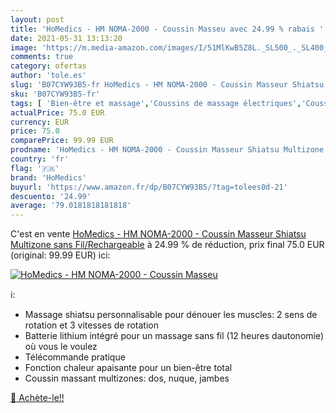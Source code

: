 ```yaml
---
layout: post
title: 'HoMedics - HM NOMA-2000 - Coussin Masseu avec 24.99 % rabais '
date: 2021-05-31 13:13:20
image: 'https://m.media-amazon.com/images/I/51MlKwB5Z8L._SL500_._SL400_.jpg'
comments: true
category: ofertas
author: 'tole.es'
slug: 'B07CYW93B5-fr HoMedics - HM NOMA-2000 - Coussin Masseur Shiatsu...'
sku: 'B07CYW93B5-fr'
tags: [ 'Bien-être et massage','Coussins de massage électriques','Coussins de nuque massants','Hygiène et Santé','Massage et relaxation','Masseurs électriques','Masseurs électriques portables','homedics', ]
actualPrice: 75.0 EUR
currency: EUR
price: 75.0
comparePrice: 99.99 EUR
prodname: 'HoMedics - HM NOMA-2000 - Coussin Masseur Shiatsu Multizone sans Fil/Rechargeable'
country: 'fr'
flag: '🇫🇷'
brand: 'HoMedics'
buyurl: 'https://www.amazon.fr/dp/B07CYW93B5/?tag=tolees0d-21'
descuento: '24.99'
average: '79.0181818181818'
---
```


C'est en vente [HoMedics - HM NOMA-2000 - Coussin Masseur Shiatsu Multizone sans Fil/Rechargeable](https://www.amazon.fr/dp/B07CYW93B5/?tag=tolees0d-21)  à  24.99 % de réduction, prix final  75.0 EUR (original: 99.99 EUR) ici:

[![HoMedics - HM NOMA-2000 - Coussin Masseu](https://m.media-amazon.com/images/I/51MlKwB5Z8L._SL500_._SL400_.jpg)](https://www.amazon.fr/dp/B07CYW93B5/?tag=tolees0d-21)

ℹ️:

- Massage shiatsu personnalisable pour dénouer les muscles: 2 sens de rotation et 3 vitesses de rotation
- Batterie lithium intégré pour un massage sans fil (12 heures dautonomie) où vous le voulez
- Télécommande pratique
- Fonction chaleur apaisante pour un bien-être total
- Coussin massant multizones: dos, nuque, jambes

[🛒 Achète-le!!](https://www.amazon.fr/dp/B07CYW93B5/?tag=tolees0d-21)

